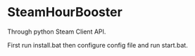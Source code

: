 # SteamHourBooster
Through python Steam Client API.

First run install.bat then configure config file and run start.bat.
